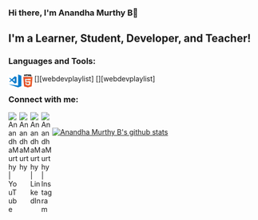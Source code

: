 ### Hi there, I'm Anandha Murthy B👋



## I'm a Learner, Student, Developer, and Teacher!

<!--
**anandhamurthy/anandhamurthy** is a ✨ _special_ ✨ repository because its `README.md` (this file) appears on your GitHub profile.

Here are some ideas to get you started:

- 🔭 I’m currently working on ...
- 🌱 I’m currently learning ...
- 👯 I’m looking to collaborate on ...
- 🤔 I’m looking for help with ...
- 💬 Ask me about ...
- 📫 How to reach me: ...
- 😄 Pronouns: ...
- ⚡ Fun fact: ...
-->

### Languages and Tools:

[<img align="left" alt="Visual Studio Code" width="26px" src="https://raw.githubusercontent.com/github/explore/80688e429a7d4ef2fca1e82350fe8e3517d3494d/topics/visual-studio-code/visual-studio-code.png" />][webdevplaylist]
[<img align="left" alt="HTML5" width="26px" src="https://raw.githubusercontent.com/github/explore/80688e429a7d4ef2fca1e82350fe8e3517d3494d/topics/html/html.png" />][webdevplaylist]


### Connect with me:

[<img align="left" alt="AnandhaMurthy | YouTube" width="22px" src="https://cdn.jsdelivr.net/npm/simple-icons@v3/icons/youtube.svg" />][youtube]
[<img align="left" alt="AnandhaMurthy" width="22px" src="https://cdn.jsdelivr.net/npm/simple-icons@v3/icons/twitter.svg" />][twitter]
[<img align="left" alt="AnandhaMurthy | LinkedIn" width="22px" src="https://cdn.jsdelivr.net/npm/simple-icons@v3/icons/linkedin.svg" />][linkedin]
[<img align="left" alt="AnandhaMurthy | Instagram" width="22px" src="https://cdn.jsdelivr.net/npm/simple-icons@v3/icons/instagram.svg" />][instagram]

<br />


[![Anandha Murthy B's github stats](https://github-readme-stats.vercel.app/api?username=anandhamurthy)](https://github.com/anuraghazra/github-readme-stats)


[twitter]: https://twitter.com/Anandha_Murthy
[youtube]: https://youtube.com/channel/UC4I8cGb9uL_IIJ7tfjxsu0A
[instagram]: https://instagram.com/anandha_murthy_b
[linkedin]: https://linkedin.com/in/anandha-murthy-baskar-215328173
